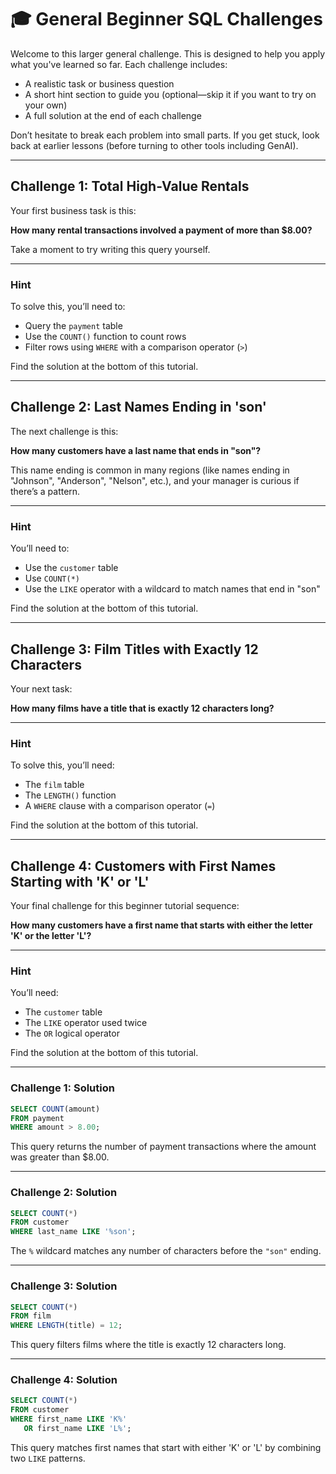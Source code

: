 # 🎓 General Beginner SQL Challenges

Welcome to this larger general challenge. This is designed to help you apply what you've learned so far. Each challenge includes:

- A realistic task or business question
- A short hint section to guide you (optional—skip it if you want to try on your own)
- A full solution at the end of each challenge

Don’t hesitate to break each problem into small parts. If you get stuck, look back at earlier lessons (before turning to other tools including GenAI).

---

## Challenge 1: Total High-Value Rentals

Your first business task is this:

**How many rental transactions involved a payment of more than $8.00?**

Take a moment to try writing this query yourself.

---

### Hint

To solve this, you’ll need to:

- Query the `payment` table
- Use the `COUNT()` function to count rows
- Filter rows using `WHERE` with a comparison operator (`>`)

Find the solution at the bottom of this tutorial.

---

## Challenge 2: Last Names Ending in 'son'

The next challenge is this:

**How many customers have a last name that ends in "son"?**

This name ending is common in many regions (like names ending in "Johnson", "Anderson", "Nelson", etc.), and your manager is curious if there’s a pattern.

---

### Hint

You’ll need to:

* Use the `customer` table
* Use `COUNT(*)`
* Use the `LIKE` operator with a wildcard to match names that end in "son"

Find the solution at the bottom of this tutorial.

---

## Challenge 3: Film Titles with Exactly 12 Characters

Your next task:

**How many films have a title that is exactly 12 characters long?**

---

### Hint

To solve this, you’ll need:

* The `film` table
* The `LENGTH()` function
* A `WHERE` clause with a comparison operator (`=`)

Find the solution at the bottom of this tutorial.

---

## Challenge 4: Customers with First Names Starting with 'K' or 'L'

Your final challenge for this beginner tutorial sequence:

**How many customers have a first name that starts with either the letter 'K' or the letter 'L'?**

---

### Hint

You’ll need:

* The `customer` table
* The `LIKE` operator used twice
* The `OR` logical operator

Find the solution at the bottom of this tutorial.

---

### Challenge 1: Solution

```sql
SELECT COUNT(amount)
FROM payment
WHERE amount > 8.00;
````

This query returns the number of payment transactions where the amount was greater than \$8.00.

---

### Challenge 2: Solution

```sql
SELECT COUNT(*)
FROM customer
WHERE last_name LIKE '%son';
```

The `%` wildcard matches any number of characters before the `"son"` ending.

---

### Challenge 3: Solution

```sql
SELECT COUNT(*)
FROM film
WHERE LENGTH(title) = 12;
```

This query filters films where the title is exactly 12 characters long.

---

### Challenge 4: Solution

```sql
SELECT COUNT(*)
FROM customer
WHERE first_name LIKE 'K%'
   OR first_name LIKE 'L%';
```

This query matches first names that start with either 'K' or 'L' by combining two `LIKE` patterns.
